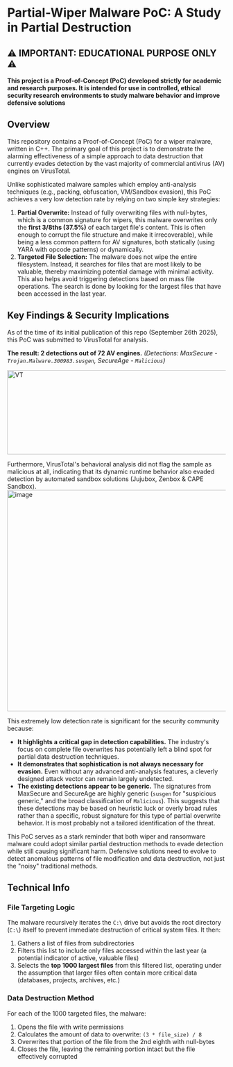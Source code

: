 # Partial-Wiper Malware PoC: A Study in Partial Destruction

## ⚠️ IMPORTANT: EDUCATIONAL PURPOSE ONLY ⚠️

**This project is a Proof-of-Concept (PoC) developed strictly for academic and research purposes. It is intended for use in controlled, ethical security research environments to study malware behavior and improve defensive solutions**

## Overview

This repository contains a Proof-of-Concept (PoC) for a wiper malware, written in C++. The primary goal of this project is to demonstrate the alarming effectiveness of a simple approach to data destruction that currently evades detection by the vast majority of commercial antivirus (AV) engines on VirusTotal.

Unlike sophisticated malware samples which employ anti-analysis techniques (e.g., packing, obfuscation, VM/Sandbox evasion), this PoC achieves a very low detection rate by relying on two simple key strategies:

1.  **Partial Overwrite:** Instead of fully overwriting files with null-bytes, which is a common signature for wipers, this malware overwrites only the **first 3/8ths (37.5%)** of each target file's content. This is often enough to corrupt the file structure and make it irrecoverable), while being a less common pattern for AV signatures, both statically (using YARA with opcode patterns) or dynamically.
2.  **Targeted File Selection:** The malware does not wipe the entire filesystem. Instead, it searches for files that are most likely to be valuable, thereby maximizing potential damage with minimal activity. This also helps avoid triggering detections based on mass file operations. The search is done by looking for the largest files that have been accessed in the last year.

## Key Findings & Security Implications

As of the time of its initial publication of this repo (September 26th 2025), this PoC was submitted to VirusTotal for analysis.

**The result: 2 detections out of 72 AV engines.**
*(Detections: MaxSecure - `Trojan.Malware.300983.susgen`, SecureAge - `Malicious`)*

<img width="1146" height="194" alt="VT" src="https://github.com/user-attachments/assets/6cf8bded-d751-44bf-8aee-89109d9770ba" />

Furthermore, VirusTotal's behavioral analysis did not flag the sample as malicious at all, indicating that its dynamic runtime behavior also evaded detection by automated sandbox solutions (Jujubox, Zenbox & CAPE Sandbox).
<img width="1147" height="510" alt="image" src="https://github.com/user-attachments/assets/6a727c8c-6468-47ef-9c3a-98cf3af8a5df" />

This extremely low detection rate is significant for the security community because:

*   **It highlights a critical gap in detection capabilities.** The industry's focus on complete file overwrites has potentially left a blind spot for partial data destruction techniques.
*   **It demonstrates that sophistication is not always necessary for evasion.** Even without any advanced anti-analysis features, a cleverly designed attack vector can remain largely undetected.
*   **The existing detections appear to be generic.** The signatures from MaxSecure and SecureAge are highly generic (`susgen` for "suspicious generic," and the broad classification of `Malicious`). This suggests that these detections may be based on heuristic luck or overly broad rules rather than a specific, robust signature for this type of partial overwrite behavior. It is most probably not a tailored identification of the threat.

This PoC serves as a stark reminder that both wiper and ransomware malware could adopt similar partial destruction methods to evade detection while still causing significant harm. Defensive solutions need to evolve to detect anomalous patterns of file modification and data destruction, not just the "noisy" traditional methods.

## Technical Info

### File Targeting Logic
The malware recursively iterates the `C:\` drive but avoids the root directory (`C:\`) itself to prevent immediate destruction of critical system files. It then:
1.  Gathers a list of files from subdirectories
2.  Filters this list to include only files accessed within the last year (a potential indicator of active, valuable files)
3.  Selects the **top 1000 largest files** from this filtered list, operating under the assumption that larger files often contain more critical data (databases, projects, archives, etc.)

### Data Destruction Method
For each of the 1000 targeted files, the malware:
1.  Opens the file with write permissions
2.  Calculates the amount of data to overwrite: `(3 * file_size) / 8`
3.  Overwrites that portion of the file from the 2nd eighth with null-bytes
4.  Closes the file, leaving the remaining portion intact but the file effectively corrupted
